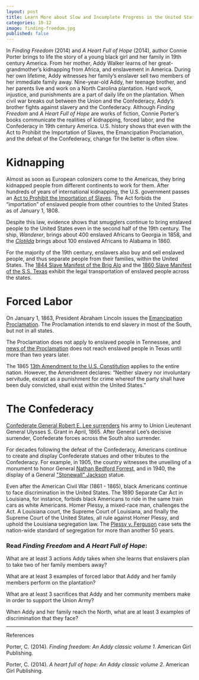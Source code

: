 ```yaml
---
layout: post
title: Learn More about Slow and Incomplete Progress in the United States
categories: 10-12
image: finding-freedom.jpg
published: false
---
```


In _Finding Freedom_ (2014) and _A Heart Full of Hope_ (2014), author Connie
Porter brings to life the story of a young black girl and her family in
19th century America. From her mother, Addy Walker learns of her
great-grandmother’s kidnapping from Africa, and enslavement in America.
During her own lifetime, Addy witnesses her family’s enslaver sell two
members of her immediate family away. Nine-year-old Addy, her teenage
brother, and her parents live and work on a North Carolina plantation. Hard
work, injustice, and punishments are a part of daily life on the plantation.
When civil war breaks out between the Union and the Confederacy, Addy’s
brother fights against slavery and the Confederacy. Although _Finding Freedom_ and _A Heart Full of Hope_ are works of fiction, Connie Porter’s books
communicate the realities of kidnapping, forced labor, and the Confederacy in 19th century America. U.S. history shows that even with the Act to Prohibit the Importation of Slaves, the Emancipation Proclamation, and the defeat of the Confederacy, change for the better is often slow.

# Kidnapping

Almost as soon as European colonizers come to the Americas, they bring kidnapped people from different continents to work for them. After hundreds of years of international kidnapping, the U.S. government passes an [Act to
Prohibit the Importation of
Slaves](https://www.docsteach.org/documents/document/act-prohibit-importation-slaves).
The Act forbids the “importation” of enslaved people from other countries to
the United States as of January 1, 1808.

Despite this law, evidence shows that smugglers continue to bring enslaved
people to the United States even in the second half of the 19th century. The
ship, _Wanderer_, brings about 400 enslaved Africans to Georgia in 1858, and
the _[Clotilda](https://www.youtube.com/watch?v=OAlzo3ParMA)_ brings about
100 enslaved Africans to Alabama in 1860.

For the majority of the 19th century, enslavers also buy and
sell enslaved people, and thus separate people from their families, within the United States. The [1844 Slave Manifest of the Brig
Alo](https://www.docsteach.org/documents/document/brig-alo-manifest) and the
[1860 Slave Manifest of the S.S.
Texas](https://www.docsteach.org/documents/document/slave-manifest-of-the-ss-texas-from-la-salle-to-new-orleans)
exhibit the legal transportation of enslaved people across the states.

# Forced Labor

On January 1, 1863, President Abraham Lincoln issues the [Emancipation
Proclamation](https://www.docsteach.org/documents/document/emancipation-proclamation).
The Proclamation intends to end slavery in most of the South, but not in all states.

The Proclamation does not apply to enslaved people in Tennessee, and [news
of the
Proclamation](https://www.docsteach.org/documents/document/juneteenth-order)
does not reach enslaved people in Texas until more than two years later.

The 1865 [13th Amendment to the U.S.
Constitution](https://www.docsteach.org/documents/document/thirteenth-amendment)
applies to the entire nation. However, the Amendment declares: “Neither slavery nor
involuntary servitude, except as a punishment for crime whereof the party
shall have been duly convicted, shall exist within the United States.”

# The Confederacy

[Confederate General Robert E. Lee
surrenders](https://www.docsteach.org/documents/document/articles-agreement-surrender-northern-virginia)
his army to Union Lieutenant General Ulysses S. Grant in April, 1865. After
General Lee’s decisive surrender, Confederate forces across the South also
surrender.

For decades following the defeat of the Confederacy, Americans continue to create and display Confederate statues and other
tributes to the Confederacy. For example, in 1905, the country witnesses the unveiling of a monument to honor General [Nathan Bedford Forrest](https://www.docsteach.org/documents/document/nathan-bedford-forrest-monument-memphis-tn), and in 1940, the display of a General ["Stonewall" Jackson](https://www.docsteach.org/documents/document/stonewall-jackson-statue-manassas-va) statue.

Even after the American Civil War (1861 - 1865), black Americans continue to face
discrimination in the United States. The 1890 Separate Car Act in Louisiana, for instance, forbids black Americans to ride in the same train cars as white Americans. Homer Plessy, a mixed-race man, challenges the Act. A Louisiana court, the Supreme Court of Louisiana, and finally the Supreme Court of the United States, all rule against Homer Plessy, and uphold the Louisiana segregation law. The [Plessy v. Ferguson](https://www.docsteach.org/documents/document/judgment-plessy-ferguson) case sets the nation-wide standard of segregation for more than another 50 years.

### Read _Finding Freedom_ and _A Heart Full of Hope_:

What are at least 3 actions
Addy takes when she learns that enslavers plan to take two of her family
members away?

What are at least 3 examples
of forced labor that Addy
and her family members perform on the plantation?

What are at least 3
sacrifices that Addy and her community members make in order to
support the Union Army?

When Addy and her family reach the North, what are at least 3 examples of discrimination that they face?

---
References

Porter, C. (2014). _Finding freedom: An Addy classic volume 1_. American
Girl Publishing.

Porter, C. (2014). _A heart full of hope: An Addy classic volume 2_.
American Girl Publishing.
